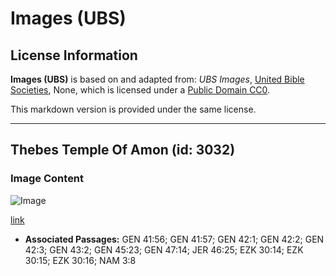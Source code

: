 # Images (UBS)

## License Information

**Images (UBS)** is based on and adapted from: _UBS Images_, [United Bible Societies](https://unitedbiblesocieties.org/), None, which is licensed under a [Public Domain CC0](https://creativecommons.org/public-domain/cc0/).

This markdown version is provided under the same license.



--------------------------------

## Thebes Temple Of Amon (id: 3032)

### Image Content

![Image](https://cdn.aquifer.bible/aquifer-content/resources/Media/WEB-0866_thebes_temple_of_amon.jpg)

[link](https://cdn.aquifer.bible/aquifer-content/resources/Media/WEB-0866_thebes_temple_of_amon.jpg)

* **Associated Passages:** GEN 41:56; GEN 41:57; GEN 42:1; GEN 42:2; GEN 42:3; GEN 43:2; GEN 45:23; GEN 47:14; JER 46:25; EZK 30:14; EZK 30:15; EZK 30:16; NAM 3:8

